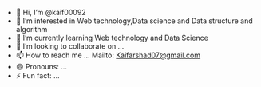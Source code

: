 - 👋 Hi, I’m @kaif00092
- 👀 I’m interested in Web technology,Data science and Data structure and algorithm
- 🌱 I’m currently learning Web technology and Data Science
- 💞️ I’m looking to collaborate on ...
- 📫 How to reach me ... Mailto: Kaifarshad07@gmail.com
- 😄 Pronouns: ...
- ⚡ Fun fact: ...

<!---
kaif00092/kaif00092 is a ✨ special ✨ repository because its `README.md` (this file) appears on your GitHub profile.
You can click the Preview link to take a look at your changes.
--->
